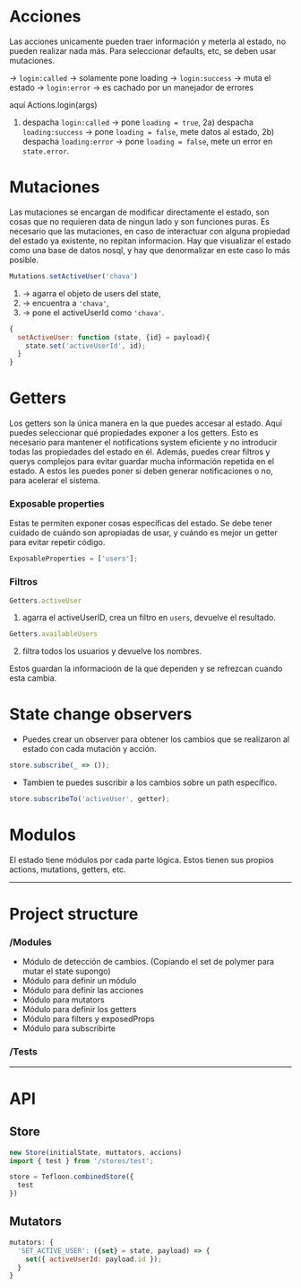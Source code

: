 
# Acciones
Las acciones unicamente pueden traer información y meterla al estado, no pueden realizar nada más. Para seleccionar defaults, etc, se deben usar mutaciones.

-> `login:called` -> solamente pone loading
-> `login:success` -> muta el estado
-> `login:error` -> es cachado por un manejador de errores

aquí Actions.login(args)
1) despacha `login:called` -> pone `loading = true`,
2a) despacha `loading:success` -> pone `loading = false`, mete datos al estado,
2b) despacha `loading:error` -> pone `loading = false`, mete un error en `state.error`.

# Mutaciones
Las mutaciones se encargan de modificar directamente el estado, son cosas que no requieren data de ningun lado y son funciones puras.
Es necesario que las mutaciones, en caso de interactuar con alguna propiedad del estado ya existente, no repitan informacion. Hay que visualizar el estado como una base de datos nosql, y hay que denormalizar en este caso lo más posible.

```javascript
Mutations.setActiveUser('chava')
```
1) -> agarra el objeto de users del state,
2) -> encuentra a `'chava'`,
3) -> pone el activeUserId como `'chava'`.
```javascript
{
  setActiveUser: function (state, {id} = payload){
    state.set('activeUserId', id);
  }
}
```

# Getters
Los getters son la única manera en la que puedes accesar al estado. Aquí puedes seleccionar qué propiedades exponer a los getters. Esto es necesario para mantener el notifications system eficiente y no introducir todas las propiedades del estado en él. Además, puedes crear filtros y querys complejos para evitar guardar mucha información repetida en el estado. A estos les puedes poner si deben generar notificaciones o no, para acelerar el sistema.

### Exposable properties
Estas te permiten exponer cosas específicas del estado. Se debe tener cuidado de cuándo son apropiadas de usar, y cuándo es mejor un getter para evitar repetir código.
```javascript
ExposableProperties = ['users'];
```

### Filtros
```javascript
Getters.activeUser
```
1) agarra el activeUserID, crea un filtro en `users`, devuelve el resultado.

```javascript
Getters.availableUsers
```
2) filtra todos los usuarios y devuelve los nombres.

Estos guardan la informacioón de la que dependen y se refrezcan cuando esta cambia.


# State change observers
- Puedes crear un observer para obtener los cambios que se realizaron al estado con cada mutación y acción.
```javascript
store.subscribe(_ => ());
```
- Tambien te puedes suscribir a los cambios sobre un path específico.
```javascript
store.subscribeTo('activeUser', getter);
```

# Modulos
El estado tiene módulos por cada parte lógica. Estos tienen sus propios actions, mutations, getters, etc.

---
# Project structure
### /Modules
- Módulo de detección de cambios. (Copiando el set de polymer para mutar el state supongo)
- Módulo para definir un módulo
- Módulo para definir las acciones
- Módulo para mutators
- Módulo para definir los getters
- Módulo para filters y exposedProps
- Módulo para subscribirte
### /Tests
<!--- TODO(chava): redactar el diseño para las pruebas unitarias y de integración --->

---
# API
## Store
```javascript
new Store(initialState, muttators, accions)
import { test } from '/stores/test';

store = Tefloon.combinedStore({
  test
})

```

## Mutators
```javascript
mutators: {
  'SET_ACTIVE_USER': ({set} = state, payload) => {
    set({ activeUserId: payload.id });
  }
}
```
